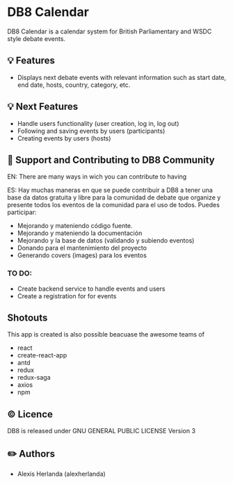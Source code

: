 # DB8 Calendar

DB8 Calendar is a calendar system for British Parliamentary and WSDC style debate events.

## 💡 Features

- Displays next debate events with relevant information such as start date, end date, hosts, country, category, etc.

## 💡 Next Features

- Handle users functionality (user creation, log in, log out)
- Following and saving events by users (participants)
- Creating events by users (hosts)

## 💪 Support and Contributing to DB8 Community

EN: There are many ways in wich you can contribute to having

ES: Hay muchas maneras en que se puede contribuir a DB8 a tener una base da datos gratuita y libre para la comunidad de debate que organize y presente todos los eventos de la comunidad para el uso de todos. Puedes participar:

- Mejorando y mateniendo código fuente.
- Mejorando y mateniendo la documentación
- Mejorando y la base de datos (validando y subiendo eventos)
- Donando para el mantenimiento del proyecto
- Generando covers (images) para los eventos

### TO DO:

- Create backend service to handle events and users
- Create a registration for for events

## Shotouts

This app is created is also possible beacuase the awesome teams of

- react
- create-react-app
- antd
- redux
- redux-saga
- axios
- npm

## ©️ Licence

DB8 is released under GNU GENERAL PUBLIC LICENSE Version 3

## ✏️ Authors

- Alexis Herlanda (alexherlanda)
